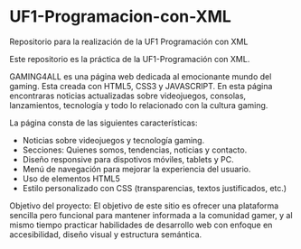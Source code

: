 # UF1-Programacion-con-XML
Repositorio para la realización de la UF1 Programación con XML

Este repositorio es la práctica de la UF1-Programación con XML.

GAMING4ALL es una página web dedicada al emocionante mundo del gaming. Esta creada con HTML5, CSS3 y JAVASCRIPT.
En esta página encontraras noticias actualizadas sobre videojuegos, consolas, lanzamientos, tecnología y todo lo relacionado con la cultura gaming.

La página consta de las siguientes características:
- Noticias sobre videojuegos y tecnología gaming.
- Secciones: Quienes somos, tendencias, noticias y contacto.
- Diseño responsive para dispotivos móviles, tablets y PC.
- Menú de navegación para mejorar la experiencia del usuario.
- Uso de elementos HTML5
- Estilo personalizado con CSS (transparencias, textos justificados, etc.)

Objetivo del proyecto:
El objetivo de este sitio es ofrecer una plataforma sencilla pero funcional para mantener informada a la comunidad gamer, y al mismo tiempo practicar habilidades de desarrollo web con enfoque en accesibilidad, diseño visual y estructura semántica.
